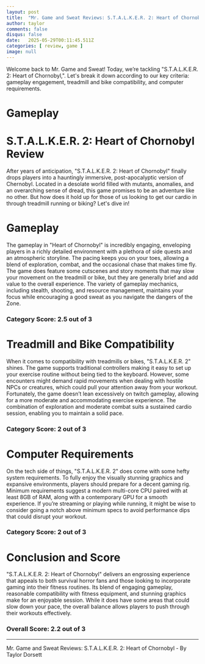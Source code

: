 ```yaml
---
layout: post
title:  "Mr. Game and Sweat Reviews: S.T.A.L.K.E.R. 2: Heart of Chornobyl"
author: taylor
comments: false
disqus: false
date:   2025-05-29T00:11:45.511Z
categories: [ review, game ]
image: null
---
```


Welcome back to Mr. Game and Sweat! Today, we’re tackling "S.T.A.L.K.E.R. 2: Heart of Chornobyl,". Let's break it down according to our key criteria: gameplay engagement, treadmill and bike compatibility, and computer requirements.

# Gameplay

# S.T.A.L.K.E.R. 2: Heart of Chornobyl Review

After years of anticipation, "S.T.A.L.K.E.R. 2: Heart of Chornobyl" finally drops players into a hauntingly immersive, post-apocalyptic version of Chernobyl. Located in a desolate world filled with mutants, anomalies, and an overarching sense of dread, this game promises to be an adventure like no other. But how does it hold up for those of us looking to get our cardio in through treadmill running or biking? Let's dive in!

# Gameplay

The gameplay in "Heart of Chornobyl" is incredibly engaging, enveloping players in a richly detailed environment with a plethora of side quests and an atmospheric storyline. The pacing keeps you on your toes, allowing a blend of exploration, combat, and the occasional chase that makes time fly. The game does feature some cutscenes and story moments that may slow your movement on the treadmill or bike, but they are generally brief and add value to the overall experience. The variety of gameplay mechanics, including stealth, shooting, and resource management, maintains your focus while encouraging a good sweat as you navigate the dangers of the Zone.

### Category Score: 2.5 out of 3

# Treadmill and Bike Compatibility

When it comes to compatibility with treadmills or bikes, "S.T.A.L.K.E.R. 2" shines. The game supports traditional controllers making it easy to set up your exercise routine without being tied to the keyboard. However, some encounters might demand rapid movements when dealing with hostile NPCs or creatures, which could pull your attention away from your workout. Fortunately, the game doesn’t lean excessively on twitch gameplay, allowing for a more moderate and accommodating exercise experience. The combination of exploration and moderate combat suits a sustained cardio session, enabling you to maintain a solid pace.

### Category Score: 2 out of 3

# Computer Requirements

On the tech side of things, "S.T.A.L.K.E.R. 2" does come with some hefty system requirements. To fully enjoy the visually stunning graphics and expansive environments, players should prepare for a decent gaming rig. Minimum requirements suggest a modern multi-core CPU paired with at least 8GB of RAM, along with a contemporary GPU for a smooth experience. If you’re streaming or playing while running, it might be wise to consider going a notch above minimum specs to avoid performance dips that could disrupt your workout.

### Category Score: 2 out of 3

# Conclusion and Score

"S.T.A.L.K.E.R. 2: Heart of Chornobyl" delivers an engrossing experience that appeals to both survival horror fans and those looking to incorporate gaming into their fitness routines. Its blend of engaging gameplay, reasonable compatibility with fitness equipment, and stunning graphics make for an enjoyable session. While it does have some areas that could slow down your pace, the overall balance allows players to push through their workouts effectively.

### Overall Score: 2.2 out of 3

---

Mr. Game and Sweat Reviews: S.T.A.L.K.E.R. 2: Heart of Chornobyl - By Taylor Dorsett
